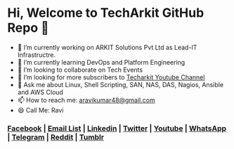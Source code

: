 # Hi, Welcome to TechArkit GitHub Repo 👋


- 🔭 I’m currently working on ARKIT Solutions Pvt Ltd as Lead-IT Infrastructre.
- 🌱 I’m currently learning DevOps and Platform Engineering
- 👯 I’m looking to collaborate on Tech Events
- 🤔 I’m looking for more subscribers to [Techarkit Youtube Channel](https://www.youtube.com/Techarkit?sub_confirmation=1)
- 💬 Ask me about Linux, Shell Scripting, SAN, NAS, DAS, Nagios, Ansible and AWS Cloud
- 📫 How to reach me: aravikumar48@gmail.com
- 😄 Call Me: Ravi

### [Facebook](https://www.facebook.com/Linuxarkit/) | [Email List](https://feedburner.google.com/fb/a/mailverify?uri=arkit) |  [Linkedin](https://in.linkedin.com/in/aravikumar48) | [Twitter](https://twitter.com/aravikumar48) | [Youtube](https://www.youtube.com/Techarkit?sub_confirmation=1) | [WhatsApp](https://github.com/techarkit/TechArkit-YouTube/blob/master/whatsapp_group.md) | [Telegram](http://bit.ly/linux-telegram) | [Reddit](http://bit.ly/redditark) | [Tumblr](https://www.tumblr.com/blog/aravikumar48)
